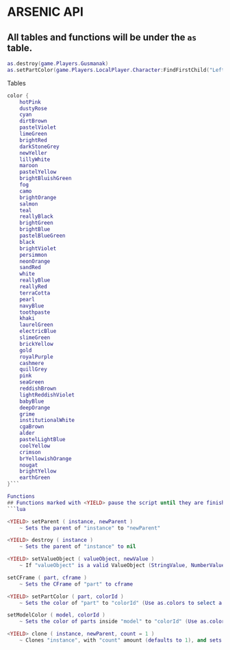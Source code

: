# ARSENIC API

## All tables and functions will be under the `as` table.

```lua
as.destroy(game.Players.Gusmanak) 
as.setPartColor(game.Players.LocalPlayer.Character:FindFirstChild("Left Arm"), as.colors.brightRed)
```

Tables
```lua
color {
    hotPink
    dustyRose
    cyan
    dirtBrown
    pastelViolet
    limeGreen
    brightRed
    darkStoneGrey
    newYeller
    lillyWhite
    maroon
    pastelYellow
    brightBluishGreen
    fog
    camo
    brightOrange
    salmon
    teal
    reallyBlack
    brightGreen
    brightBlue
    pastelBlueGreen
    black
    brightViolet
    persimmon
    neonOrange
    sandRed
    white
    reallyBlue
    reallyRed
    terraCotta
    pearl
    navyBlue
    toothpaste
    khaki
    laurelGreen
    electricBlue
    slimeGreen
    brickYellow
    gold
    royalPurple
    cashmere
    quillGrey
    pink
    seaGreen
    reddishBrown
    lightReddishViolet
    babyBlue
    deepOrange
    grime
    institutionalWhite
    cgaBrown
    alder
    pastelLightBlue
    coolYellow
    crimson
    brYellowishOrange
    nougat
    brightYellow
    earthGreen
}```

Functions 
## Functions marked with <YIELD> pause the script until they are finished running.
```lua

<YIELD> setParent ( instance, newParent )
    ~ Sets the parent of "instance" to "newParent"

<YIELD> destroy ( instance )
    ~ Sets the parent of "instance" to nil

<YIELD> setValueObject ( valueObject, newValue )
    ~ If "valueObject" is a valid ValueObject (StringValue, NumberValue, Color3Value, etc.), its value will be set to "newValue"

setCFrame ( part, cframe )
    ~ Sets the CFrame of "part" to cframe

<YIELD> setPartColor ( part, colorId )
    ~ Sets the color of "part" to "colorId" (Use as.colors to select a color!)

setModelColor ( model, colorId )
    ~ Sets the color of parts inside "model" to "colorId" (Use as.colors to select a color!)

<YIELD> clone ( instance, newParent, count = 1 )
    ~ Clones "instance", with "count" amount (defaults to 1), and sets the parent to "newParent"
```
